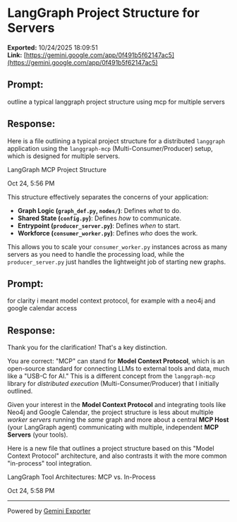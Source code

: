 # LangGraph Project Structure for Servers

**Exported:** 10/24/2025 18:09:51  
**Link:** [https://gemini.google.com/app/0f491b5f62147ac5](https://gemini.google.com/app/0f491b5f62147ac5)

## Prompt:
outline a typical langgraph project structure using mcp for multiple servers

## Response:
Here is a file outlining a typical project structure for a distributed `langgraph` application using the `langgraph-mcp` (Multi-Consumer/Producer) setup, which is designed for multiple servers.

LangGraph MCP Project Structure

Oct 24, 5:56 PM

This structure effectively separates the concerns of your application:

*   **Graph Logic (`graph_def.py`, `nodes/`)**: Defines _what_ to do.
*   **Shared State (`config.py`)**: Defines _how_ to communicate.
*   **Entrypoint (`producer_server.py`)**: Defines _when_ to start.
*   **Workforce (`consumer_worker.py`)**: Defines _who_ does the work.

This allows you to scale your `consumer_worker.py` instances across as many servers as you need to handle the processing load, while the `producer_server.py` just handles the lightweight job of starting new graphs.

## Prompt:
for clarity i meant model context protocol, for example with a neo4j and google calendar access

## Response:
Thank you for the clarification! That's a key distinction.

You are correct: "MCP" can stand for **Model Context Protocol**, which is an open-source standard for connecting LLMs to external tools and data, much like a "USB-C for AI." This is a different concept from the `langgraph-mcp` library for _distributed execution_ (Multi-Consumer/Producer) that I initially outlined.

Given your interest in the **Model Context Protocol** and integrating tools like Neo4j and Google Calendar, the project structure is less about multiple _worker servers_ running the _same_ graph and more about a central **MCP Host** (your LangGraph agent) communicating with multiple, independent **MCP Servers** (your tools).

Here is a new file that outlines a project structure based on this "Model Context Protocol" architecture, and also contrasts it with the more common "in-process" tool integration.

LangGraph Tool Architectures: MCP vs. In-Process

Oct 24, 5:58 PM



---
Powered by [Gemini Exporter](https://www.geminiexporter.com)